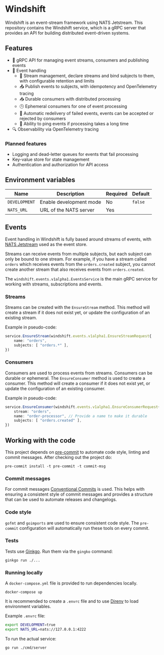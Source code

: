# Windshift

Windshift is an event-stream framework using NATS Jetstream. This repository
contains the Windshift service, which is a gRPC server that provides an API for
building distributed event-driven systems.

## Features

- 🔗 gRPC API for managing event streams, consumers and publishing events
- 📨 Event handling
  - 🌊 Stream management, declare streams and bind subjects to them, with
    configurable retention and limits
  - 📤 Publish events to subjects, with idempotency and OpenTelemetry tracing
  - 📥 Durable consumers with distributed processing
  - 🕒 Ephemeral consumers for one of event processing
  - 🔄 Automatic redelivery of failed events, events can be accepted or rejected
    by consumers
  - 🔔 Ability to ping events if processing takes a long time
- 🔍 Observability via OpenTelemetry tracing

### Planned features

- Logging and dead-letter queues for events that fail processing
- Key-value store for state management
- Authentication and authorization for API access

## Environment variables

| Name          | Description             | Required | Default |
| ------------- | ----------------------- | -------- | ------- |
| `DEVELOPMENT` | Enable development mode | No       | `false` |
| `NATS_URL`    | URL of the NATS server  | Yes      |         |

## Events

Event handling in Windshift is fully based around streams of events, with
[NATS Jetstream](https://docs.nats.io/nats-concepts/jetstream) used as the
event store.

Streams can receive events from multiple subjects, but each subject can only
be bound to one stream. For example, if you have a stream called `orders` which
receives events from the `orders.created` subject, you cannot create another
stream that also receives events from `orders.created`.

The `windshift.events.v1alpha1.EventsService` is the main gRPC service for
working with streams, subscriptions and events.

### Streams

Streams can be created with the `EnsureStream` method. This method will create
a stream if it does not exist yet, or update the configuration of an existing
stream.

Example in pseudo-code:

```typescript
service.EnsureStream(windshift.events.v1alpha1.EnsureStreamRequest{
    name: "orders",
    subjects: [ "orders.*" ],
})
```

### Consumers

Consumers are used to process events from streams. Consumers can be durable or
ephemeral. The `EnsureConsumer` method is used to create a consumer.
This method will create a consumer if it does not exist yet, or update the
configuration of an existing consumer.

Example in pseudo-code:

```typescript
service.EnsureConsumer(windshift.events.v1alpha1.EnsureConsumerRequest{
    stream: "orders",
    name: "order-processor", // Provide a name to make it durable
    subjects: [ "orders.created" ],
})
```

## Working with the code

This project depends on [pre-commit](https://pre-commit.com/) to automate
code style, linting and commit messages. After checking out the project do:

```console
pre-commit install -t pre-commit -t commit-msg
```

### Commit messages

For commit messages [Conventional Commits](https://www.conventionalcommits.org/en/v1.0.0/)
is used. This helps with ensuring a consistent style of commit messages and
provides a structure that can be used to automate releases and changelogs.

### Code style

`gofmt` and `goimports` are used to ensure consistent code style. The
`pre-commit` configuration will automatically run these tools on every commit.

### Tests

Tests use [Ginkgo](https://onsi.github.io/ginkgo/). Run them via the `gingko`
command:

```console
ginkgo run ./...
```

### Running locally

A `docker-compose.yml` file is provided to run dependencies locally.

```console
docker-compose up
```

It is recommended to create a `.envrc` file and to use [Direnv](https://direnv.net/)
to load environment variables.

Example `.envrc` file:

```sh
export DEVELOPMENT=true
export NATS_URL=nats://127.0.0.1:4222
```

To run the actual service:

```console
go run ./cmd/server
```
